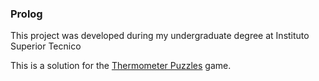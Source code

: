 ### Prolog 

This project was developed during my undergraduate degree at Instituto Superior Tecnico

This is a solution for the [Thermometer Puzzles](http://www.tectonicpuzzel.eu/thermometer-puzzle-online-strategy.html) game.
